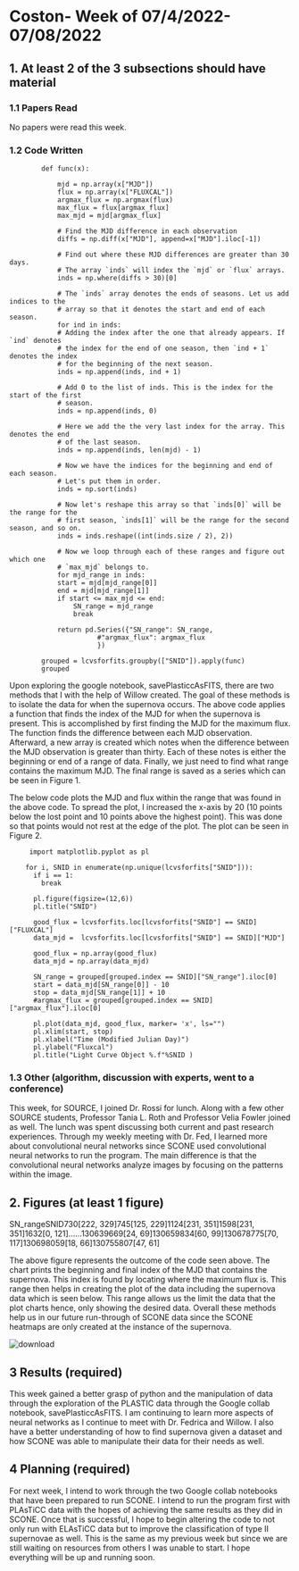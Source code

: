 # Coston- Week of 07/4/2022-07/08/2022

## 1. At least 2 of the 3 subsections should have material

### 1.1 Papers Read

No papers were read this week.

### 1.2 Code Written
 
			def func(x):

			    mjd = np.array(x["MJD"])
			    flux = np.array(x["FLUXCAL"])
			    argmax_flux = np.argmax(flux)
			    max_flux = flux[argmax_flux]
			    max_mjd = mjd[argmax_flux]

			    # Find the MJD difference in each observation
			    diffs = np.diff(x["MJD"], append=x["MJD"].iloc[-1])

			    # Find out where these MJD differences are greater than 30 days.
			    # The array `inds` will index the `mjd` or `flux` arrays.
			    inds = np.where(diffs > 30)[0]

			    # The `inds` array denotes the ends of seasons. Let us add indices to the
			    # array so that it denotes the start and end of each season.
			    for ind in inds:
				# Adding the index after the one that already appears. If `ind` denotes
				# the index for the end of one season, then `ind + 1` denotes the index
				# for the beginning of the next season.
				inds = np.append(inds, ind + 1)

			    # Add 0 to the list of inds. This is the index for the start of the first
			    # season.
			    inds = np.append(inds, 0)

			    # Here we add the the very last index for the array. This denotes the end
			    # of the last season.
			    inds = np.append(inds, len(mjd) - 1)

			    # Now we have the indices for the beginning and end of each season.
			    # Let's put them in order.
			    inds = np.sort(inds)

			    # Now let's reshape this array so that `inds[0]` will be the range for the
			    # first season, `inds[1]` will be the range for the second season, and so on.
			    inds = inds.reshape((int(inds.size / 2), 2))

			    # Now we loop through each of these ranges and figure out which one
			    # `max_mjd` belongs to.
			    for mjd_range in inds:
				start = mjd[mjd_range[0]]
				end = mjd[mjd_range[1]]
				if start <= max_mjd <= end:
				    SN_range = mjd_range
				    break

			    return pd.Series({"SN_range": SN_range,
					      #"argmax_flux": argmax_flux
					      })

			grouped = lcvsforfits.groupby(["SNID"]).apply(func)
			grouped
			
Upon exploring the google notebook, savePlasticcAsFITS, there are two methods that I with the help of Willow created. The goal of these methods is to isolate the data for when the supernova occurs. The above code applies a function that finds the index of the MJD for when the supernova is present. This is accomplished by first finding the MJD for the maximum flux. The function finds the difference between each MJD observation. Afterward, a new array is created which notes when the difference between the MJD observation is greater than thirty. Each of these notes is either the beginning or end of a range of data. Finally, we just need to find what range contains the maximum MJD. The final range is saved as a series which can be seen in Figure 1.

The below code plots the MJD and flux within the range that was found in the above code. To spread the plot, I increased the x-axis by 20 (10 points below the lost point and 10 points above the highest point). This was done so that points would not rest at the edge of the plot. The plot can be seen in Figure 2.
 
		 import matplotlib.pyplot as pl

		for i, SNID in enumerate(np.unique(lcvsforfits["SNID"])):
		  if i == 1:
		    break

		  pl.figure(figsize=(12,6))
		  pl.title("SNID")

		  good_flux = lcvsforfits.loc[lcvsforfits["SNID"] == SNID]["FLUXCAL"]
		  data_mjd =  lcvsforfits.loc[lcvsforfits["SNID"] == SNID]["MJD"]

		  good_flux = np.array(good_flux)
		  data_mjd = np.array(data_mjd)

		  SN_range = grouped[grouped.index == SNID]["SN_range"].iloc[0]
		  start = data_mjd[SN_range[0]] - 10
		  stop = data_mjd[SN_range[1]] + 10
		  #argmax_flux = grouped[grouped.index == SNID]["argmax_flux"].iloc[0]

		  pl.plot(data_mjd, good_flux, marker= 'x', ls="")
		  pl.xlim(start, stop)
		  pl.xlabel("Time (Modified Julian Day)")
		  pl.ylabel("Fluxcal")
		  pl.title("Light Curve Object %.f"%SNID )


### 1.3 Other (algorithm, discussion with experts, went to a conference)
	
This week, for SOURCE, I joined Dr. Rossi for lunch. Along with a few other SOURCE students, Professor Tania L. Roth and Professor Velia Fowler joined as well. The lunch was spent discussing both current and past research experiences. 
Through my weekly meeting with Dr. Fed, I learned more about convolutional neural networks since SCONE used convolutional neural networks to run the program. The main difference is that the convolutional neural networks analyze images by focusing on the patterns within the image.

## 2. Figures (at least 1 figure)


SN_rangeSNID730[222, 329]745[125, 229]1124[231, 351]1598[231, 351]1632[0, 121]......130639669[24, 69]130659834[60, 99]130678775[70, 117]130698059[18, 66]130755807[47, 61]

The above figure represents the outcome of the code seen above. The chart prints the beginning and final index of the MJD that contains the supernova. This index is found by locating where the maximum flux is. This range then helps in creating the plot of the data including the supernova data which is seen below. This range allows us the limit the data that the plot charts hence, only showing the desired data. Overall these methods help us in our future run-through of SCONE data since the SCONE heatmaps are only created at the instance of the supernova.

![download](https://user-images.githubusercontent.com/107265822/178046519-633d1415-82c7-4b5f-9f6e-2b30f0043cde.png)

## 3 Results (required)
This week gained a better grasp of python and the manipulation of data through the exploration of the PLASTIC data through the Google collab notebook, savePlasticcAsFITS. I am continuing to learn more aspects of neural networks as I continue to meet with Dr. Fedrica and Willow. I also have a better understanding of how to find supernova given a dataset and how SCONE was able to manipulate their data for their needs as well. 

## 4 Planning (required)
For next week, I intend to work through the two Google collab notebooks that have been prepared to run SCONE. I intend to run the program first with PLAsTiCC data with the hopes of achieving the same results as they did in SCONE. Once that is successful, I hope to begin altering the code to not only run with ELAsTiCC data but to improve the classification of type II supernovae as well. This is the same as my previous week but since we are still waiting on resources from others I was unable to start. I hope everything will be up and running soon.


